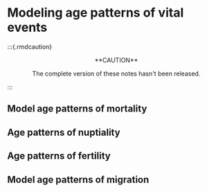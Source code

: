 # Modeling age patterns of vital events

:::{.rmdcaution}
<center>
**CAUTION**

The complete version of these notes hasn't been released.
</center>
:::

## Model age patterns of mortality

## Age patterns of nuptiality

## Age patterns of fertility

## Model age patterns of migration
